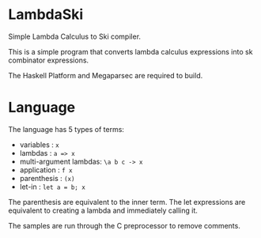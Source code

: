 # LambdaSki
Simple Lambda Calculus to Ski compiler.

This is a simple program that converts lambda calculus expressions into sk combinator expressions.

The Haskell Platform and Megaparsec are required to build.

# Language
The language has 5 types of terms:
* variables : ``x``
* lambdas : ``a => x``
* multi-argument lambdas: ``\a b c -> x``
* application : ``f x``
* parenthesis : ``(x)``
* let-in : ``let a = b; x``

The parenthesis are equivalent to the inner term. The let expressions are equivalent to creating a lambda and immediately calling it.

The samples are run through the C preprocessor to remove comments.
